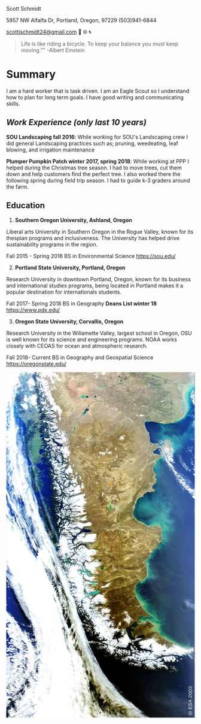 Scott Schmidt

5957 NW Alfalfa Dr, Portland, Oregon, 97229
(503)941-6844

scottjschmidt24@gmail.com
:evergreen_tree: :globe_with_meridians: :cyclone:

> Life is like riding a bicycle.
>To keep your balance you must keep moving.""
>-Albert Einstein

# Summary

I am a hard worker that is task driven. I am an Eagle Scout so I understand how to plan for long term goals. I have good writing and communicating skills.

## *Work Experience (only last 10 years)*
**SOU Landscaping fall 2016**: While working for SOU's Landscaping crew I did general Landscaping practices such as; pruning, weedeating, leaf blowing, and irrigation maintenance

**Plumper Pumpkin Patch winter 2017, spring 2018**: While working at PPP I helped during the Christmas tree season. I had to move trees, cut them down and help customers find the perfect tree. I also worked there the following spring during field trip season. I had to guide k-3 graders around the farm.

## Education

1. **Southern Oregon University, Ashland, Oregon**

Liberal arts University in Southern Oregon in the Rogue Valley, known for its thespian programs and inclusiveness. The University has helped drive sustainability programs in the region.   


Fall 2015 - Spring 2016
BS in Environmental Science
https://sou.edu/

2. **Portland State University, Portland, Oregon**

Research University in downtown Portland, Oregon, known for its business and international studies programs, being located in Portland makes it a popular destination for internationals students.

Fall 2017- Spring 2018
BS in Geography
**Deans List winter 18**
https://www.pdx.edu/

3. **Oregon State University, Corvallis, Oregon**

Research University in the Willamette Valley, largest school in Oregon, OSU is well known for its science and engineering programs. NOAA works closely with CEOAS for ocean and atmospheric research.

Fall 2018- Current
BS in Geography and Geospatial Science
https://oregonstate.edu/


![Patagonia From Space](Photo_1.jpg)
